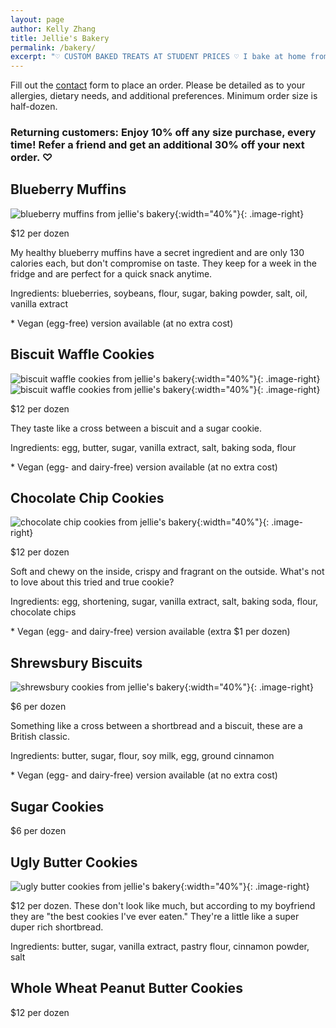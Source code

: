 ```yaml
---
layout: page
author: Kelly Zhang
title: Jellie's Bakery
permalink: /bakery/
excerpt: "♡ CUSTOM BAKED TREATS AT STUDENT PRICES ♡ I bake at home from scratch and would love to share some of my treats with you! Serving Kitchener-Waterloo area."
---
```


Fill out the [contact](/contact) form to place an order. Please be detailed as to your allergies, dietary needs, and additional preferences. Minimum order size is half-dozen.

### Returning customers: Enjoy 10% off any size purchase, every time! Refer a friend and get an additional 30% off your next order. ♡

## Blueberry Muffins

![blueberry muffins from jellie's bakery](/food/foodventures/images/blueberry-okara-muffins-2.jpg.jpg){:width="40%"}{: .image-right}

$12 per dozen

My healthy blueberry muffins have a secret ingredient and are only 130 calories each, but don't compromise on taste. They keep for a week in the fridge and are perfect for a quick snack anytime.

Ingredients: blueberries, soybeans, flour, sugar, baking powder, salt, oil, vanilla extract

\* Vegan (egg-free) version available (at no extra cost)

## Biscuit Waffle Cookies

![biscuit waffle cookies from jellie's bakery](/food/images/bakery-biscuit-waffle-cookies.jpg){:width="40%"}{: .image-right} ![biscuit waffle cookies from jellie's bakery](/food/images/bakery-biscuit-waffle-cookies-1.jpg){:width="40%"}{: .image-right}

$12 per dozen

They taste like a cross between a biscuit and a sugar cookie.

Ingredients: egg, butter, sugar, vanilla extract, salt, baking soda, flour

\* Vegan (egg- and dairy-free) version available (at no extra cost)

## Chocolate Chip Cookies

![chocolate chip cookies from jellie's bakery](/food/foodventures/images/chocolate-chip-cookies-cover.jpg){:width="40%"}{: .image-right}

$12 per dozen

Soft and chewy on the inside, crispy and fragrant on the outside. What's not to love about this tried and true cookie?

Ingredients: egg, shortening, sugar, vanilla extract, salt, baking soda, flour, chocolate chips

\* Vegan (egg- and dairy-free) version available (extra $1 per dozen)

## Shrewsbury Biscuits

![shrewsbury cookies from jellie's bakery](/food/foodventures/images/shrewsbury-cookies-1.jpg){:width="40%"}{: .image-right}

$6 per dozen

Something like a cross between a shortbread and a biscuit, these are a British classic.

Ingredients: butter, sugar, flour, soy milk, egg, ground cinnamon

\* Vegan (egg- and dairy-free) version available (at no extra cost)

## Sugar Cookies

$6 per dozen

## Ugly Butter Cookies

![ugly butter cookies from jellie's bakery](/food/images/bakery-polvorones.jpg){:width="40%"}{: .image-right}

$12 per dozen. These don't look like much, but according to my boyfriend they are "the best cookies I've ever eaten." They're a little like a super duper rich shortbread.

Ingredients: butter, sugar, vanilla extract, pastry flour, cinnamon powder, salt

## Whole Wheat Peanut Butter Cookies

$12 per dozen
